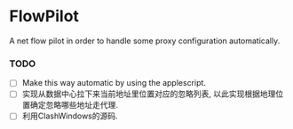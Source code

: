 # FlowPilot

A net flow pilot in order to handle some proxy configuration automatically.

### TODO

* [ ] Make this way automatic by using the applescript.
* [ ] 实现从数据中心拉下来当前地址里位置对应的忽略列表, 以此实现根据地理位置确定忽略哪些地址走代理.
* [ ] 利用ClashWindows的源码.